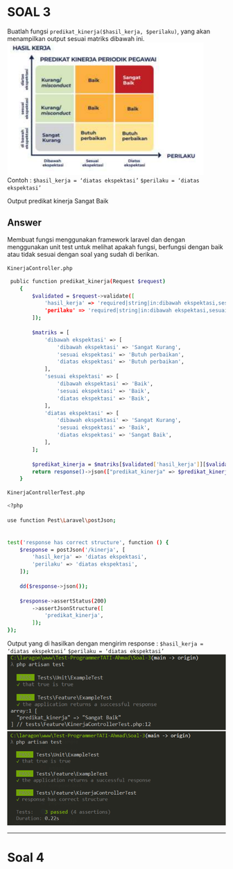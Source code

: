 # SOAL 3

Buatlah fungsi `predikat_kinerja($hasil_kerja, $perilaku)`, yang akan menampilkan output sesuai
matriks dibawah ini.
![matriks](./public/Soal-3/matriks-img.png)
Contoh :
`$hasil_kerja = ‘diatas ekspektasi’`
`$perilaku = ‘diatas ekspektasi’`

Output predikat kinerja Sangat Baik

## Answer

Membuat fungsi menggunakan framework laravel dan dengan menggunakan unit test untuk melihat apakah fungsi, berfungsi dengan baik atau tidak sesuai dengan soal yang sudah di berikan.

`KinerjaController.php`

```bash
 public function predikat_kinerja(Request $request)
    {
        $validated = $request->validate([
            'hasil_kerja' => 'required|string|in:dibawah ekspektasi,sesuai ekspektasi,diatas ekspektasi',
            'perilaku' => 'required|string|in:dibawah ekspektasi,sesuai ekspektasi,diatas ekspektasi',
        ]);

        $matriks = [
            'dibawah ekspektasi' => [
                'dibawah ekspektasi' => 'Sangat Kurang',
                'sesuai ekspektasi' => 'Butuh perbaikan',
                'diatas ekspektasi' => 'Butuh perbaikan',
            ],
            'sesuai ekspektasi' => [
                'dibawah ekspektasi' => 'Baik',
                'sesuai ekspektasi' => 'Baik',
                'diatas ekspektasi' => 'Baik',
            ],
            'diatas ekspektasi' => [
                'dibawah ekspektasi' => 'Sangat Kurang',
                'sesuai ekspektasi' => 'Baik',
                'diatas ekspektasi' => 'Sangat Baik',
            ],
        ];

        $predikat_kinerja = $matriks[$validated['hasil_kerja']][$validated['perilaku']];
        return response()->json(["predikat_kinerja" => $predikat_kinerja]);
    }
```

`KinerjaControllerTest.php`

```bash
<?php

use function Pest\Laravel\postJson;


test('response has correct structure', function () {
    $response = postJson('/kinerja', [
        'hasil_kerja' => 'diatas ekspektasi',
        'perilaku' => 'diatas ekspektasi',
    ]);

    dd($response->json());

    $response->assertStatus(200)
        ->assertJsonStructure([
            'predikat_kinerja',
        ]);
});
```

Output yang di hasilkan dengan mengirim response :
`$hasil_kerja = ‘diatas ekspektasi’`
`$perilaku = ‘diatas ekspektasi’`
![output](./public/Soal-3/output.png)
![output](./public/Soal-3/output-2.png)

---

# Soal 4

